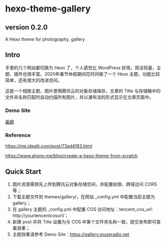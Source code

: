 # hexo-theme-gallery

## version 0.2.0

A Hexo theme for photography, gallery

## Intro

手里的几个网站都切换为 Hexo 了，个人感觉比 WordPress 好用，简洁轻量，主题、插件也很丰富。2020年春节休假期间花时间做了一个 Hexo 主题，功能比较简单，还有很大的改进空间。

这是一个相册主题，图片使用腾讯云的对象存储保存，文章的 Title 与存储桶中的文件夹名称匹配时自动扫描所有图片，并以瀑布流的形式显示在文章页面中。

### Demo Site

[画廊](https://gallery.museradio.net)

### Reference

https://me.idealli.com/post/73ad4183.html

https://www.ahonn.me/blog/create-a-hexo-theme-from-scratch

## Quick Start

1. 图片资源需预先上传到腾讯云对象存储空间，并配置权限、跨域访问 CORS 等；
2. 下载主题文件到 themes/gallery/，在网站 _config.yml 中配置当前主题为 gallery；
3. 在 gallery 主题的 _config.yml 中配置 COS 访问地址：tencent_cos_url: http://yourtencentcosurl/；
4. 新建 post 并将 Title 设置为与 COS 中某个文件夹名称一致，提交发布即可查看效果；
5. 主题效果请参考 Demo Site：https://gallery.museradio.net